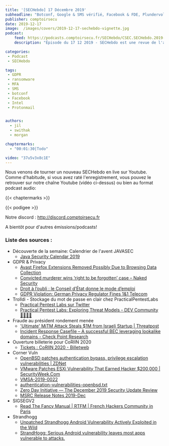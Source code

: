 ```yaml
---
title: '[SECHebdo] 17 Décembre 2019'
subheadline: "Botconf, Google & SMS vérifié, Facebook & FDE, Plundervolt, Mozilla & MFA forcé, Rantsomware, ProtonCalendar, Amazon Detective, etc."
publisher: comptoirsecu
date: 2019-12-17
image:  /images/covers/2019-12-17-sechebdo-vignette.jpg
podcast:
    feed: https://podcasts.comptoirsecu.fr/SECHebdo/CSEC.SECHebdo.2019-12-17.m4a
    description: "Épisode du 17 12 2019 - SECHebdo est une revue de l'actualité cybersécurité réalisée en live sur Youtube, généralement le mardi soir."

categories:
 - Podcast
 - SECHebdo

tags:
 - GDPR
 - ransomware
 - MFA
 - SMS
 - botconf
 - Facebook
 - Intel
 - Protonmail


authors:
  - jil
  - swithak
  - morgan

chaptermarks:
  - "00:01:30|Todo"

video: "37u5v3x8c1E"
---
```


Nous venons de tourner un nouveau SECHebdo en live sur Youtube. Comme d'habitude, si vous avez raté l'enregistrement, vous pouvez le retrouver sur notre chaîne Youtube (vidéo ci-dessus) ou bien au format podcast audio:

{{< chaptermarks >}}

{{< podigee >}}

Notre discord : <http://discord.comptoirsecu.fr>

A bientôt pour d'autres émissions/podcasts!

### Liste des sources :

*  Découverte de la semaine: Calendrier de l'avent JAVASEC
	* [Java Security Calendar 2019](https://www.ripstech.com/java-security-calendar-2019/)
*  GDPR & Privacy
	* [Avast Firefox Extensions Removed Possibly Due to Browsing Data Collection](https://news.softpedia.com/news/avast-firefox-extensions-removed-possibly-due-to-browsing-data-collection-528426.shtml)
	* [Convicted murderer wins ‘right to be forgotten’ case – Naked Security](https://nakedsecurity.sophos.com/2019/12/02/convicted-murderer-wins-right-to-be-forgotten-case/)
	* [Droit à l’oubli : le Conseil d’État donne le mode d’emploi](https://www.conseil-etat.fr/actualites/actualites/droit-a-l-oubli-le-conseil-d-etat-donne-le-mode-d-emploi)
	* [GDPR Violation: German Privacy Regulator Fines 1&1 Telecom](https://www.databreachtoday.com/gdpr-violation-german-privacy-regulator-fines-11-telecom-a-13482)
*  Trolldi - Stockage du mot de passe en clair chez PracticalPentestLabs
	* [Practical Pentest Labs sur Twitter](https://twitter.com/ppentestlabs/status/1202906268991664128)
	* [Practical Pentest Labs: Exploring Threat Models - DEV Community 👩‍💻👨‍💻](https://dev.to/kuhnertdm/practical-pentest-labs-exploring-threat-models-966)
*  Fraude au président rondement menée
	* ['Ultimate' MiTM Attack Steals $1M from Israeli Startup | Threatpost](https://threatpost.com/ultimate-mitm-attack-steals-1m-from-israeli-startup/150840/)
	* [Incident Response Casefile – A successful BEC leveraging lookalike domains - Check Point Research](https://research.checkpoint.com/2019/incident-response-casefile-a-successful-bec-leveraging-lookalike-domains/)
*  Ouverture billeterie pour CoRIIN 2020
	* [Tickets : CoRIIN 2020 - Billetweb](https://www.billetweb.fr/coriin-2020)
* Corner Vuln
	* [OpenBSD patches authentication bypass, privilege escalation vulnerabilities | ZDNet](https://www.zdnet.com/article/openbsd-patches-severe-authentication-bypass-privilege-escalation-vulnerabilities/)
	* [VMware Patches ESXi Vulnerability That Earned Hacker $200,000 | SecurityWeek.Com](https://www.securityweek.com/vmware-patches-esxi-vulnerability-earned-hacker-200000)
	* [VMSA-2019-0022](https://www.vmware.com/security/advisories/VMSA-2019-0022.html)
	* [authentication-vulnerabilities-openbsd.txt](https://www.qualys.com/2019/12/04/cve-2019-19521/authentication-vulnerabilities-openbsd.txt)
	* [Zero Day Initiative — The December 2019 Security Update Review](https://www.zerodayinitiative.com/blog/2019/12/10/the-december-2019-security-update-review)
	* [MSRC Release Notes 2019-Dec](https://portal.msrc.microsoft.com/en-us/security-guidance/releasenotedetail/2019-Dec)
*  SIGSEGV2
	* [Read The Fancy Manual | RTFM | French Hackers Community in Paris](https://rtfm.re/)
*  Strandhogg
	* [Unpatched Strandhogg Android Vulnerability Actively Exploited in the Wild](https://thehackernews.com/2019/12/strandhogg-android-vulnerability.html)
	* [StrandHogg: Serious Android vulnerability leaves most apps vulnerable to attacks.](https://promon.co/security-news/strandhogg/)
